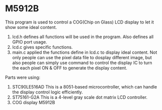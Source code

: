 # M5912B
This program is used to control a COG(Chip on Glass) LCD display to let it show some ideal content.
1. lcd.h defines all functions will be used in the program. Also defines all GPIO port usage.
2. lcd.c gives specific functions.
3. main.c applied the functions define in lcd.c to display ideal content. Not only people can use the pixel data file to dosplay different image, but also people can simply use command to control the display IC to turn the each pixel ON & OFF to generate the display content.

Parts were using:
1. STC90LE516AD This is a 8051-based microcontroller, which can handle the display control logic efficiently.
2. ST75161-G2A This is a 4-level gray scale dot matrix LCD controller.
3. COG display M5912B
